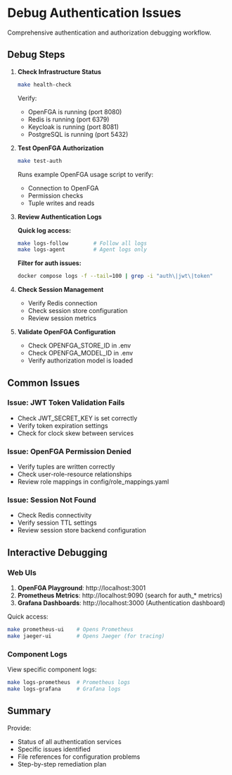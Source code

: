 # Debug Authentication Issues

Comprehensive authentication and authorization debugging workflow.

## Debug Steps

1. **Check Infrastructure Status**
   ```bash
   make health-check
   ```
   Verify:
   - OpenFGA is running (port 8080)
   - Redis is running (port 6379)
   - Keycloak is running (port 8081)
   - PostgreSQL is running (port 5432)

2. **Test OpenFGA Authorization**
   ```bash
   make test-auth
   ```
   Runs example OpenFGA usage script to verify:
   - Connection to OpenFGA
   - Permission checks
   - Tuple writes and reads

3. **Review Authentication Logs**

   **Quick log access:**
   ```bash
   make logs-follow        # Follow all logs
   make logs-agent         # Agent logs only
   ```

   **Filter for auth issues:**
   ```bash
   docker compose logs -f --tail=100 | grep -i "auth\|jwt\|token"
   ```

4. **Check Session Management**
   - Verify Redis connection
   - Check session store configuration
   - Review session metrics

5. **Validate OpenFGA Configuration**
   - Check OPENFGA_STORE_ID in .env
   - Check OPENFGA_MODEL_ID in .env
   - Verify authorization model is loaded

## Common Issues

### Issue: JWT Token Validation Fails
- Check JWT_SECRET_KEY is set correctly
- Verify token expiration settings
- Check for clock skew between services

### Issue: OpenFGA Permission Denied
- Verify tuples are written correctly
- Check user-role-resource relationships
- Review role mappings in config/role_mappings.yaml

### Issue: Session Not Found
- Check Redis connectivity
- Verify session TTL settings
- Review session store backend configuration

## Interactive Debugging

### Web UIs

1. **OpenFGA Playground**: http://localhost:3001
2. **Prometheus Metrics**: http://localhost:9090 (search for auth_* metrics)
3. **Grafana Dashboards**: http://localhost:3000 (Authentication dashboard)

Quick access:
```bash
make prometheus-ui    # Opens Prometheus
make jaeger-ui        # Opens Jaeger (for tracing)
```

### Component Logs

View specific component logs:
```bash
make logs-prometheus  # Prometheus logs
make logs-grafana     # Grafana logs
```

## Summary

Provide:
- Status of all authentication services
- Specific issues identified
- File references for configuration problems
- Step-by-step remediation plan

